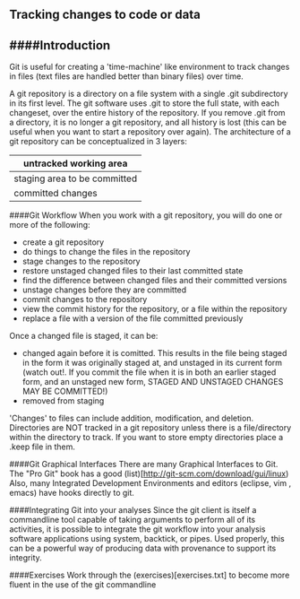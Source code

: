 Tracking changes to code or data
-

####Introduction
-
Git is useful for creating a 'time-machine' like environment to track changes in files (text files
are handled better than binary files) over time.

A git repository is a directory on a file system with a single .git subdirectory in its first level.  The git software uses .git
to store the full state, with each changeset, over the entire history of the repository.  If you remove .git from a directory,
it is no longer a git repository, and all history is lost (this can be useful when you want to start a repository over again).
The architecture of a git repository can be conceptualized in 3 layers:

| untracked working area   |
| ------------- |
| staging area to be committed      |
| committed changes      |

####Git Workflow
When you work with a git repository, you will do one or more of the following:
  + create a git repository
  + do things to change the files in the repository
  + stage changes to the repository
  + restore unstaged changed files to their last committed state
  + find the difference between changed files and their committed versions
  + unstage changes before they are committed
  + commit changes to the repository
  + view the commit history for the repository, or a file within the repository
  + replace a file with a version of the file committed previously

Once a changed file is staged, it can be:

  + changed again before it is comitted. This results in the file being staged in the form it was originally staged at, and unstaged in its current form
  (watch out!.  If you commit the file when it is in both an earlier staged form, and an unstaged new form, STAGED AND UNSTAGED CHANGES MAY BE COMMITTED!)
  + removed from staging

'Changes' to files can include addition, modification, and deletion.
Directories are NOT tracked in a git repository unless there is a file/directory within the directory to track. If you want to store empty directories
place a .keep file in them.

####Git Graphical Interfaces
There are many Graphical Interfaces to Git.  The "Pro Git" book has a good (list)[http://git-scm.com/download/gui/linux)
Also, many Integrated Development Environments and editors (eclipse, vim , emacs) have hooks directly to git.

####Integrating Git into your analyses
Since the git client is itself a commandline tool capable of taking arguments to perform all of its activities, it is possible to integrate the git workflow
into your analysis software applications using system, backtick, or pipes.  Used properly, this can be a powerful way of producing data with provenance
to support its integrity.

####Exercises
Work through the (exercises)[exercises.txt] to become more fluent in the use of the git commandline
